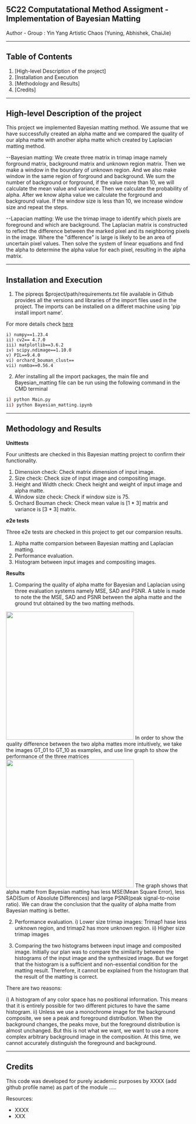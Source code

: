 
## 5C22 Computatational Method Assigment - Implementation of Bayesian Matting
Author - Group : Yin Yang Artistic Chaos (Yuning, Abhishek, ChaiJie)

---

## Table of Contents

1. [High-level Description of the project]
2. [Installation and Execution
3. [Methodology and Results]
4. [Credits]

---
## High-level Description of the project
This project we implemented Bayesian matting method. We assume that we have successfully created an alpha matte and we compared the quality of our alpha matte with another alpha matte which created by Laplacian matting method.

--Bayesian matting: We create three matrix in trimap image namely forground matrix, background matrix and unknown region matrix. Then we make a window in the boundary of unknown region. And we also make window in the same region of forground and background. We sum the number of background or forground, if the value more than 10, we will calculate the mean value and variance. Then we calculate the probability of alpha. After we know alpha value we calculate the forground and background value. If the window size is less than 10, we increase window size and repeat the steps. 

--Lapacian matting: We use the trimap image to identify which pixels are foreground and which are background. The Laplacian matrix is constructed to reflect the difference between the marked pixel and its neighboring pixels in the image. Where the "difference" is large is likely to be an area of uncertain pixel values. Then solve the system of linear equations and find the alpha to determine the alpha value for each pixel, resulting in the alpha matrix.

---

## Installation and Execution

1) The pipreqs $project/path/requirements.txt file available in Github provides all the versions and libraries of the import files used in the project. The imports can be installed on a differet machine using 'pip install import name'.

For more details check [here](https://github.com/bndr/pipreqs)
    
    i) numpy==1.23.4
    ii) cv2== 4.7.0
    iii) matplotlib==3.6.2
    iv) scipy.ndimage==1.10.0
    v) PIL==9.4.0
    vi) orchard_bouman_clust==
    vii) numba==0.56.4

2) Afer installing all the import packages, the main file and Bayesian_matting file can be run using the following command in the CMD terminal 
```sh
i) python Main.py
ii) python Bayesian_matting.ipynb

```
---
## Methodology and Results

**Unittests**

Four unittests are checked in this Bayesian matting project to confirm their functionality.

1) Dimension check: Check matrix dimension of input image.
2) Size check: Check size of input image and compositing image.
3) Height and Width check: Check height and weight of input image and alpha matte.
4) Window size check: Check if window size is 75.
5) Orchard Bouman check: Check mean value is [1 * 3] matrix and variance is [3 * 3] matrix.

**e2e tests**

Three e2e tests are checked in this project to get our comparsion results. 
1) Alpha matte comparsion between Bayesian matting and Laplacian matting. 
2) Performance evaluation.
3) Histogram between input images and compositing images.

**Results**

1. Comparing the quality of alpha matte for Bayesian and Laplacian using three evaluation systems namely MSE, SAD and PSNR. A table is made to note the the MSE, SAD and PSNR between the alpha matte and the ground trut obtained by the two matting methods. 
<img src="name.png" width="350">
In order to show the quality difference between the two alpha mattes more intuitively, we take the images GT_01 to GT_10 as examples, and use line graph to show the performance of the three matrices
<img src="name.png" width="350">
The graph shows that alpha matte from Bayesian matting has less MSE(Mean Square Error), less SAD(Sum of Absolute Differences) and large PSNR(peak signal-to-noise ratio). We can draw the conclusion that the quality of alpha matte from Bayesian matting is better.


2. Performance evaluation.
i) Lower size trimap images: Trimap1 hase less unknown region, and trimap2 has more unknown region.
ii) Higher size trimap images


3. Comparing the two histograms between input image and composited image.
Initially our plan was to compare the similarity between the histograms of the input image and the synthesized image. But we forget that the histogram is a sufficient and non-essential condition for the matting result. Therefore, it cannot be explained from the histogram that the result of the matting is correct.

There are two reasons:

i) A histogram of any color space has no positional information. This means that it is entirely possible for two different pictures to have the same histogram.
ii) Unless we use a monochrome image for the background composite, we see a peak and foreground distribution. When the background changes, the peaks move, but the foreground distribution is almost unchanged. But this is not what we want, we want to use a more complex arbitrary background image in the composition. At this time, we cannot accurately distinguish the foreground and background.

---
## Credits

This code was developed for purely academic purposes by XXXX (add github profile name) as part of the module ..... 

Resources:
- XXXX
- XXX





